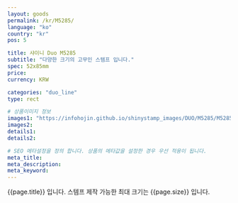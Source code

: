 ```yaml
---
layout: goods
permalink: /kr/M5285/
language: "ko"
country: "kr"
pos: 5

title: 샤이니 Duo M5285
subtitle: "다양한 크기의 고무인 스템프 입니다."
spec: 52x85mm
price:
currency: KRW

categories: "duo_line"
type: rect

# 상품이미지 정보
images1: "https://infohojin.github.io/shinystamp_images/DUO/M5285/M5285_1.jpg"
images2:
details1:
details2:    

# SEO 메타설정을 정의 합니다. 상품의 메타값을 설정한 경우 우선 적용이 됩니다.
meta_title: 
meta_description:
meta_keyword:
---
```


{{page.title}} 입니다. 스템프 제작 가능한 최대 크기는 {{page.size}} 입니다.